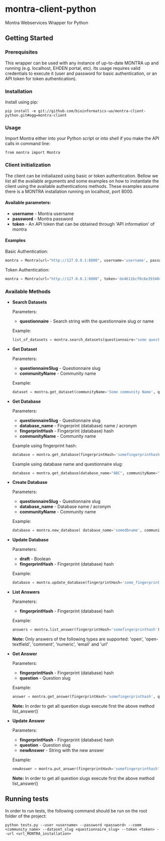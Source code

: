 # montra-client-python

Montra Webservices Wrapper for Python

## Getting Started

### Prerequisites

This wrapper can be used with any instance of up-to-date MONTRA up and running (e.g. localhost, EHDEN portal, etc). Its usage requires valid credentials to execute it (user and password for basic authentication, or an API token for token authentication).

### Installation

Install using pip:

```
pip install -e git://github.com/bioinformatics-ua/montra-client-python.git#egg=montra-client

```

### Usage

Import Montra either into your Python script or into shell if you make the API calls in command line:

```
from montra import Montra

```

### Client initialization
The client can be initialiazed using basic or token authentication. Bellow we list all the available arguments and some examples on how to instantiate the client using the available authentications methods. These examples assume there is a MONTRA installation running on localhost, port 8000.

#### Available parameters:
* **username** - Montra username
* **password** - Montra password
* **token** - An API token that can be obtained through 'API information' of montra

#### Examples
Basic Authentication:
```python
montra = Montra(url="http://127.0.0.1:8000", username='username', password='password')

```

Token Authentication:
```python
montra = Montra(url="http://127.0.0.1:8000", token='de4611bcf0c6e393404fac095dab09fad01c1554')

```
### Available Methods

* **Search Datasets**

    Parameters:
    * **questionnaire** - Search string with the questionnaire slug or name
    
    Example:
    ```python
    list_of_datasets = montra.search_datasets(questionnaire="some questionnaire name")

    ```

* **Get Dataset**

    Parameters:
    * **questionnaireSlug** - Questionnaire slug
    * **communityName** - Community name

    Example:
    ```python
    dataset = montra.get_dataset(communityName='Some community Name', questionnaireSlug='someslug')

    ```

* **Get Database**

    Parameters:
    * **questionnaireSlug** - Questionnaire slug
    * **database_name** - Fingerprint (database) name / acronym
    * **fingerprintHash** - Fingerprint (database) hash
    * **communityName** - Community name

    Example using fingerprint hash:
    ```python
    database = montra.get_database(fingerprintHash='somefingerprinthash')

    ```
    Example using database name and questionnaire slug:
    ```python
    database = montra.get_database(database_name="ABC", communityName="Some community name")

    ```

* **Create Database**

    Parameters:
    * **questionnaireSlug** - Questionnaire slug
    * **database_name** - Database name / acronym
    * **communityName** - Community name

    Example:
    ```python
    database = montra.new_database( database_name='somedbname', communityName='Some community Name', questionnaireSlug='Some questionnaire Slug')

    ```

* **Update Database**

    Parameters:
    * **draft** - Boolean
    * **fingerprintHash** - Fingerprint (database) hash

    Example:
    ```python
    database = montra.update_database(fingerprintHash='some_fingerprint_hash', draft=True)

    ```

* **List Answers**

    Parameters:
    * **fingerprintHash** - Fingerprint (database) hash


    Example:
    ```python
    answers = montra.list_answer(fingerprintHash='somefingerprinthash')

    ```
    
    **Note:**
    Only answers of the following types are supported: 'open', 'open-textfield', 'comment', 'numeric', 'email' and 'url'


* **Get Answer**

    Parameters:
    * **fingerprintHash** - Fingerprint (database) hash
    * **question** - Question slug

    Example:
    ```python
    answer = montra.get_answer(fingerprintHash='somefingerprinthash', question='somequestion')

    ```
    **Note:**
    In order to get all question slugs execute first the above method list_answer()

* **Update Answer**

    Parameters:
    * **fingerprintHash** - Fingerprint (database) hash
    * **question** - Question slug
    * **newAnswer** - String with the new answer

    Example:
    ```python
    newAnswer = montra.put_answer(fingerprintHash='somefingerprinthash', question='somequestion', newAnswer="newAnswer")

    ```
    **Note:**
    In order to get all question slugs execute first the above method list_answer()


## Running tests

In order to run tests, the following command should be run on the root folder of the project:

```
python tests.py --user <username> --password <password> --comm <community_name> --dataset_slug <questionnaire_slug> --token <token> --url <url_MONTRA_installation>
```

